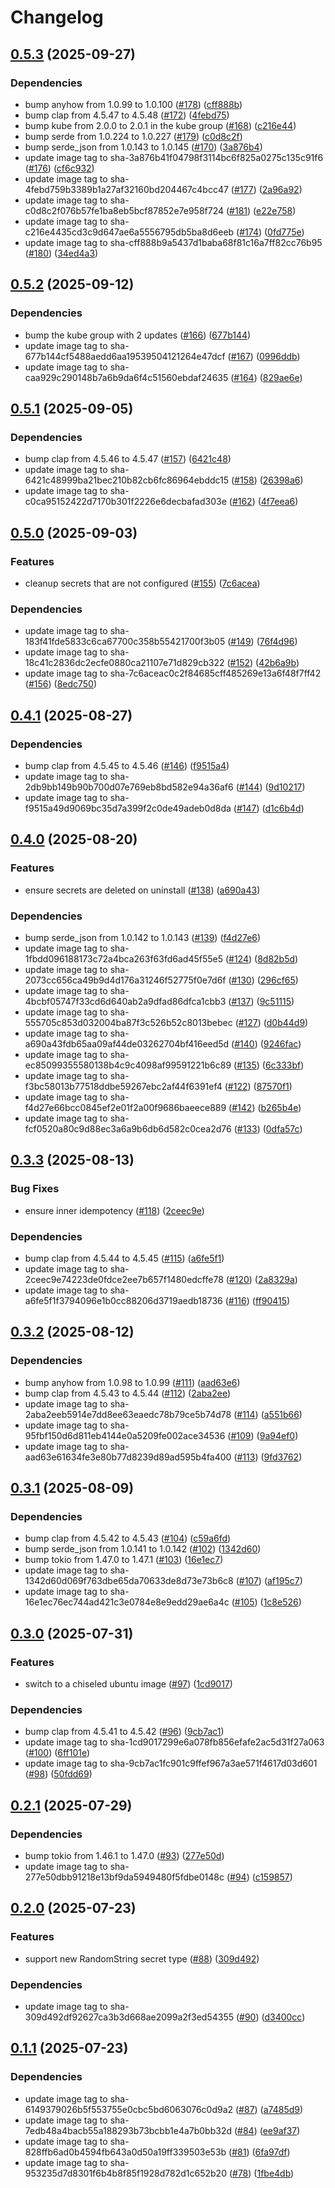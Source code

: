 # Changelog

## [0.5.3](https://github.com/jneuff/idempotent-secrets/compare/v0.5.2...v0.5.3) (2025-09-27)


### Dependencies

* bump anyhow from 1.0.99 to 1.0.100 ([#178](https://github.com/jneuff/idempotent-secrets/issues/178)) ([cff888b](https://github.com/jneuff/idempotent-secrets/commit/cff888b9a5437d1baba68f81c16a7ff82cc76b95))
* bump clap from 4.5.47 to 4.5.48 ([#172](https://github.com/jneuff/idempotent-secrets/issues/172)) ([4febd75](https://github.com/jneuff/idempotent-secrets/commit/4febd759b3389b1a27af32160bd204467c4bcc47))
* bump kube from 2.0.0 to 2.0.1 in the kube group ([#168](https://github.com/jneuff/idempotent-secrets/issues/168)) ([c216e44](https://github.com/jneuff/idempotent-secrets/commit/c216e4435cd3c9d647ae6a5556795db5ba8d6eeb))
* bump serde from 1.0.224 to 1.0.227 ([#179](https://github.com/jneuff/idempotent-secrets/issues/179)) ([c0d8c2f](https://github.com/jneuff/idempotent-secrets/commit/c0d8c2f076b57fe1ba8eb5bcf87852e7e958f724))
* bump serde_json from 1.0.143 to 1.0.145 ([#170](https://github.com/jneuff/idempotent-secrets/issues/170)) ([3a876b4](https://github.com/jneuff/idempotent-secrets/commit/3a876b41f04798f3114bc6f825a0275c135c91f6))
* update image tag to sha-3a876b41f04798f3114bc6f825a0275c135c91f6 ([#176](https://github.com/jneuff/idempotent-secrets/issues/176)) ([cf6c932](https://github.com/jneuff/idempotent-secrets/commit/cf6c9325ee5d8cd2708b0cb175459f4ac7577d8c))
* update image tag to sha-4febd759b3389b1a27af32160bd204467c4bcc47 ([#177](https://github.com/jneuff/idempotent-secrets/issues/177)) ([2a96a92](https://github.com/jneuff/idempotent-secrets/commit/2a96a92fbbb1796c700cef41d5dbb3c06078a14d))
* update image tag to sha-c0d8c2f076b57fe1ba8eb5bcf87852e7e958f724 ([#181](https://github.com/jneuff/idempotent-secrets/issues/181)) ([e22e758](https://github.com/jneuff/idempotent-secrets/commit/e22e75868447aca28ad23f0be6a426546da61d03))
* update image tag to sha-c216e4435cd3c9d647ae6a5556795db5ba8d6eeb ([#174](https://github.com/jneuff/idempotent-secrets/issues/174)) ([0fd775e](https://github.com/jneuff/idempotent-secrets/commit/0fd775e3c70e7d9d1617dad20ad32e19ac893771))
* update image tag to sha-cff888b9a5437d1baba68f81c16a7ff82cc76b95 ([#180](https://github.com/jneuff/idempotent-secrets/issues/180)) ([34ed4a3](https://github.com/jneuff/idempotent-secrets/commit/34ed4a355f118d3eb707b4590f2d8c9a1e17fae8))

## [0.5.2](https://github.com/jneuff/idempotent-secrets/compare/v0.5.1...v0.5.2) (2025-09-12)


### Dependencies

* bump the kube group with 2 updates ([#166](https://github.com/jneuff/idempotent-secrets/issues/166)) ([677b144](https://github.com/jneuff/idempotent-secrets/commit/677b144cf5488aedd6aa19539504121264e47dcf))
* update image tag to sha-677b144cf5488aedd6aa19539504121264e47dcf ([#167](https://github.com/jneuff/idempotent-secrets/issues/167)) ([0996ddb](https://github.com/jneuff/idempotent-secrets/commit/0996ddb79417832a376abc6d53982e82707a3c1d))
* update image tag to sha-caa929c290148b7a6b9da6f4c51560ebdaf24635 ([#164](https://github.com/jneuff/idempotent-secrets/issues/164)) ([829ae6e](https://github.com/jneuff/idempotent-secrets/commit/829ae6ec0fd4ae6cd0176547f8b7b19acc0e16cf))

## [0.5.1](https://github.com/jneuff/idempotent-secrets/compare/v0.5.0...v0.5.1) (2025-09-05)


### Dependencies

* bump clap from 4.5.46 to 4.5.47 ([#157](https://github.com/jneuff/idempotent-secrets/issues/157)) ([6421c48](https://github.com/jneuff/idempotent-secrets/commit/6421c48999ba21bec210b82cb6fc86964ebddc15))
* update image tag to sha-6421c48999ba21bec210b82cb6fc86964ebddc15 ([#158](https://github.com/jneuff/idempotent-secrets/issues/158)) ([26398a6](https://github.com/jneuff/idempotent-secrets/commit/26398a6c97629e243cbe480cfc0b29b5f3553e89))
* update image tag to sha-c0ca95152422d7170b301f2226e6decbafad303e ([#162](https://github.com/jneuff/idempotent-secrets/issues/162)) ([4f7eea6](https://github.com/jneuff/idempotent-secrets/commit/4f7eea677cafc7c959bfcfc30d7bf429b77cd06d))

## [0.5.0](https://github.com/jneuff/idempotent-secrets/compare/v0.4.1...v0.5.0) (2025-09-03)


### Features

* cleanup secrets that are not configured ([#155](https://github.com/jneuff/idempotent-secrets/issues/155)) ([7c6acea](https://github.com/jneuff/idempotent-secrets/commit/7c6aceac0c2f84685cff485269e13a6f48f7ff42))


### Dependencies

* update image tag to sha-183f41fde5833c6ca67700c358b55421700f3b05 ([#149](https://github.com/jneuff/idempotent-secrets/issues/149)) ([76f4d96](https://github.com/jneuff/idempotent-secrets/commit/76f4d96863f686dce97c66abd01204c116f709c3))
* update image tag to sha-18c41c2836dc2ecfe0880ca21107e71d829cb322 ([#152](https://github.com/jneuff/idempotent-secrets/issues/152)) ([42b6a9b](https://github.com/jneuff/idempotent-secrets/commit/42b6a9ba22cb0f566f70e5ccd6f45be9d84289f3))
* update image tag to sha-7c6aceac0c2f84685cff485269e13a6f48f7ff42 ([#156](https://github.com/jneuff/idempotent-secrets/issues/156)) ([8edc750](https://github.com/jneuff/idempotent-secrets/commit/8edc750fbfee0782c980883da67cf214884e1e64))

## [0.4.1](https://github.com/jneuff/idempotent-secrets/compare/v0.4.0...v0.4.1) (2025-08-27)


### Dependencies

* bump clap from 4.5.45 to 4.5.46 ([#146](https://github.com/jneuff/idempotent-secrets/issues/146)) ([f9515a4](https://github.com/jneuff/idempotent-secrets/commit/f9515a49d9069bc35d7a399f2c0de49adeb0d8da))
* update image tag to sha-2db9bb149b90b700d07e769eb8bd582e94a36af6 ([#144](https://github.com/jneuff/idempotent-secrets/issues/144)) ([9d10217](https://github.com/jneuff/idempotent-secrets/commit/9d10217784bb8bd81a756906e9660bdf7f134817))
* update image tag to sha-f9515a49d9069bc35d7a399f2c0de49adeb0d8da ([#147](https://github.com/jneuff/idempotent-secrets/issues/147)) ([d1c6b4d](https://github.com/jneuff/idempotent-secrets/commit/d1c6b4d8445af5b5e7dc8fc46bbc082802ae9325))

## [0.4.0](https://github.com/jneuff/idempotent-secrets/compare/v0.3.3...v0.4.0) (2025-08-20)


### Features

* ensure secrets are deleted on uninstall ([#138](https://github.com/jneuff/idempotent-secrets/issues/138)) ([a690a43](https://github.com/jneuff/idempotent-secrets/commit/a690a43fdb65aa09af44de03262704bf416eed5d))


### Dependencies

* bump serde_json from 1.0.142 to 1.0.143 ([#139](https://github.com/jneuff/idempotent-secrets/issues/139)) ([f4d27e6](https://github.com/jneuff/idempotent-secrets/commit/f4d27e66bcc0845ef2e01f2a00f9686baeece889))
* update image tag to sha-1fbdd096188173c72a4bca263f63fd6ad45f55e5 ([#124](https://github.com/jneuff/idempotent-secrets/issues/124)) ([8d82b5d](https://github.com/jneuff/idempotent-secrets/commit/8d82b5df82c3af524f5facb06a64a6e26c5d79cf))
* update image tag to sha-2073cc656ca49b9d4d176a31246f52775f0e7d6f ([#130](https://github.com/jneuff/idempotent-secrets/issues/130)) ([296cf65](https://github.com/jneuff/idempotent-secrets/commit/296cf655e47393fef14742c5783cba1ea2b53bfc))
* update image tag to sha-4bcbf05747f33cd6d640ab2a9dfad86dfca1cbb3 ([#137](https://github.com/jneuff/idempotent-secrets/issues/137)) ([9c51115](https://github.com/jneuff/idempotent-secrets/commit/9c511151696e3114526e139fe0f96b631d4c8484))
* update image tag to sha-555705c853d032004ba87f3c526b52c8013bebec ([#127](https://github.com/jneuff/idempotent-secrets/issues/127)) ([d0b44d9](https://github.com/jneuff/idempotent-secrets/commit/d0b44d9ad6d16f99bb9d30a80bc3d4864a1c8872))
* update image tag to sha-a690a43fdb65aa09af44de03262704bf416eed5d ([#140](https://github.com/jneuff/idempotent-secrets/issues/140)) ([9246fac](https://github.com/jneuff/idempotent-secrets/commit/9246fac77302496d4eb522708e0db4193e3300b2))
* update image tag to sha-ec85099355580138b4c9c4098af99591221b6c89 ([#135](https://github.com/jneuff/idempotent-secrets/issues/135)) ([6c333bf](https://github.com/jneuff/idempotent-secrets/commit/6c333bf2c6a2c47fc36fbad11b573592c903ae35))
* update image tag to sha-f3bc58013b77518ddbe59267ebc2af44f6391ef4 ([#122](https://github.com/jneuff/idempotent-secrets/issues/122)) ([87570f1](https://github.com/jneuff/idempotent-secrets/commit/87570f149d3eab12d13987ed977f23c536630c1c))
* update image tag to sha-f4d27e66bcc0845ef2e01f2a00f9686baeece889 ([#142](https://github.com/jneuff/idempotent-secrets/issues/142)) ([b265b4e](https://github.com/jneuff/idempotent-secrets/commit/b265b4e56c7a4862298159f1c518167c850b8cfd))
* update image tag to sha-fcf0520a80c9d88ec3a6a9b6db6d582c0cea2d76 ([#133](https://github.com/jneuff/idempotent-secrets/issues/133)) ([0dfa57c](https://github.com/jneuff/idempotent-secrets/commit/0dfa57c35f27799edf81d436fc2f39355d995c0b))

## [0.3.3](https://github.com/jneuff/idempotent-secrets/compare/v0.3.2...v0.3.3) (2025-08-13)


### Bug Fixes

* ensure inner idempotency ([#118](https://github.com/jneuff/idempotent-secrets/issues/118)) ([2ceec9e](https://github.com/jneuff/idempotent-secrets/commit/2ceec9e74223de0fdce2ee7b657f1480edcffe78))


### Dependencies

* bump clap from 4.5.44 to 4.5.45 ([#115](https://github.com/jneuff/idempotent-secrets/issues/115)) ([a6fe5f1](https://github.com/jneuff/idempotent-secrets/commit/a6fe5f1f3794096e1b0cc88206d3719aedb18736))
* update image tag to sha-2ceec9e74223de0fdce2ee7b657f1480edcffe78 ([#120](https://github.com/jneuff/idempotent-secrets/issues/120)) ([2a8329a](https://github.com/jneuff/idempotent-secrets/commit/2a8329add85f5f4fa989e8b43090b9c8415da499))
* update image tag to sha-a6fe5f1f3794096e1b0cc88206d3719aedb18736 ([#116](https://github.com/jneuff/idempotent-secrets/issues/116)) ([ff90415](https://github.com/jneuff/idempotent-secrets/commit/ff90415768ce2129eacbad62c501e8730a1d608f))

## [0.3.2](https://github.com/jneuff/idempotent-secrets/compare/v0.3.1...v0.3.2) (2025-08-12)


### Dependencies

* bump anyhow from 1.0.98 to 1.0.99 ([#111](https://github.com/jneuff/idempotent-secrets/issues/111)) ([aad63e6](https://github.com/jneuff/idempotent-secrets/commit/aad63e61634fe3e80b77d8239d89ad595b4fa400))
* bump clap from 4.5.43 to 4.5.44 ([#112](https://github.com/jneuff/idempotent-secrets/issues/112)) ([2aba2ee](https://github.com/jneuff/idempotent-secrets/commit/2aba2eeb5914e7dd8ee63eaedc78b79ce5b74d78))
* update image tag to sha-2aba2eeb5914e7dd8ee63eaedc78b79ce5b74d78 ([#114](https://github.com/jneuff/idempotent-secrets/issues/114)) ([a551b66](https://github.com/jneuff/idempotent-secrets/commit/a551b66a866d078a1083925e4c2ac2fed486ea37))
* update image tag to sha-95fbf150d6d811eb4144e0a5209fe002ace34536 ([#109](https://github.com/jneuff/idempotent-secrets/issues/109)) ([9a94ef0](https://github.com/jneuff/idempotent-secrets/commit/9a94ef01d686c33b705c6beeef74c1c1cc0bc17c))
* update image tag to sha-aad63e61634fe3e80b77d8239d89ad595b4fa400 ([#113](https://github.com/jneuff/idempotent-secrets/issues/113)) ([9fd3762](https://github.com/jneuff/idempotent-secrets/commit/9fd37628c91d882a8703b8a0d466e365cf1dcbef))

## [0.3.1](https://github.com/jneuff/idempotent-secrets/compare/v0.3.0...v0.3.1) (2025-08-09)


### Dependencies

* bump clap from 4.5.42 to 4.5.43 ([#104](https://github.com/jneuff/idempotent-secrets/issues/104)) ([c59a6fd](https://github.com/jneuff/idempotent-secrets/commit/c59a6fd726ee4a34941217d17f625dcabafc5c99))
* bump serde_json from 1.0.141 to 1.0.142 ([#102](https://github.com/jneuff/idempotent-secrets/issues/102)) ([1342d60](https://github.com/jneuff/idempotent-secrets/commit/1342d60d069f763dbe65da70633de8d73e73b6c8))
* bump tokio from 1.47.0 to 1.47.1 ([#103](https://github.com/jneuff/idempotent-secrets/issues/103)) ([16e1ec7](https://github.com/jneuff/idempotent-secrets/commit/16e1ec76ec744ad421c3e0784e8e9edd29ae6a4c))
* update image tag to sha-1342d60d069f763dbe65da70633de8d73e73b6c8 ([#107](https://github.com/jneuff/idempotent-secrets/issues/107)) ([af195c7](https://github.com/jneuff/idempotent-secrets/commit/af195c756e37f17e63ad9b4f62fd448776c83bf8))
* update image tag to sha-16e1ec76ec744ad421c3e0784e8e9edd29ae6a4c ([#105](https://github.com/jneuff/idempotent-secrets/issues/105)) ([1c8e526](https://github.com/jneuff/idempotent-secrets/commit/1c8e526a8ed0ec8a8aa9134036a65f0a075a724d))

## [0.3.0](https://github.com/jneuff/idempotent-secrets/compare/v0.2.1...v0.3.0) (2025-07-31)


### Features

* switch to a chiseled ubuntu image ([#97](https://github.com/jneuff/idempotent-secrets/issues/97)) ([1cd9017](https://github.com/jneuff/idempotent-secrets/commit/1cd9017299e6a078fb856efafe2ac5d31f27a063))


### Dependencies

* bump clap from 4.5.41 to 4.5.42 ([#96](https://github.com/jneuff/idempotent-secrets/issues/96)) ([9cb7ac1](https://github.com/jneuff/idempotent-secrets/commit/9cb7ac1fc901c9ffef967a3ae571f4617d03d601))
* update image tag to sha-1cd9017299e6a078fb856efafe2ac5d31f27a063 ([#100](https://github.com/jneuff/idempotent-secrets/issues/100)) ([6ff101e](https://github.com/jneuff/idempotent-secrets/commit/6ff101efc7de62ef2d2c3c9d32dc3b292ba1ee0b))
* update image tag to sha-9cb7ac1fc901c9ffef967a3ae571f4617d03d601 ([#98](https://github.com/jneuff/idempotent-secrets/issues/98)) ([50fdd69](https://github.com/jneuff/idempotent-secrets/commit/50fdd69a8b6237f614f477edc35297dd8f883ad7))

## [0.2.1](https://github.com/jneuff/idempotent-secrets/compare/v0.2.0...v0.2.1) (2025-07-29)


### Dependencies

* bump tokio from 1.46.1 to 1.47.0 ([#93](https://github.com/jneuff/idempotent-secrets/issues/93)) ([277e50d](https://github.com/jneuff/idempotent-secrets/commit/277e50dbb91218e13bf9da5949480f5fdbe0148c))
* update image tag to sha-277e50dbb91218e13bf9da5949480f5fdbe0148c ([#94](https://github.com/jneuff/idempotent-secrets/issues/94)) ([c159857](https://github.com/jneuff/idempotent-secrets/commit/c159857b33e6c99a146a8234182aefd5ccb15a4c))

## [0.2.0](https://github.com/jneuff/idempotent-secrets/compare/v0.1.1...v0.2.0) (2025-07-23)


### Features

* support new RandomString secret type ([#88](https://github.com/jneuff/idempotent-secrets/issues/88)) ([309d492](https://github.com/jneuff/idempotent-secrets/commit/309d492df92627ca3b3d668ae2099a2f3ed54355))


### Dependencies

* update image tag to sha-309d492df92627ca3b3d668ae2099a2f3ed54355 ([#90](https://github.com/jneuff/idempotent-secrets/issues/90)) ([d3400cc](https://github.com/jneuff/idempotent-secrets/commit/d3400cc167e8b1348b6d0c238e4976d1f3f902f8))

## [0.1.1](https://github.com/jneuff/idempotent-secrets/compare/v0.1.0...v0.1.1) (2025-07-23)


### Dependencies

* update image tag to sha-6149379026b5f553755e0cbc5bd6063076c0d9a2 ([#87](https://github.com/jneuff/idempotent-secrets/issues/87)) ([a7485d9](https://github.com/jneuff/idempotent-secrets/commit/a7485d924737e7bc0793c0808aca636db2deb7a5))
* update image tag to sha-7edb48a4bacb55a188293b73bcbb1e4a7b0bb32d ([#84](https://github.com/jneuff/idempotent-secrets/issues/84)) ([ee9af37](https://github.com/jneuff/idempotent-secrets/commit/ee9af37e0093616260cf966a58cc6cbd8786ba95))
* update image tag to sha-828ffb6ad0b4594fb643a0d50a19ff339503e53b ([#81](https://github.com/jneuff/idempotent-secrets/issues/81)) ([6fa97df](https://github.com/jneuff/idempotent-secrets/commit/6fa97df9b9e7f1aca95d9d054908d30155fc82aa))
* update image tag to sha-953235d7d8301f6b4b8f85f1928d782d1c652b20 ([#78](https://github.com/jneuff/idempotent-secrets/issues/78)) ([1fbe4db](https://github.com/jneuff/idempotent-secrets/commit/1fbe4db985b971100d51d18597600a8e9997b5c7))
